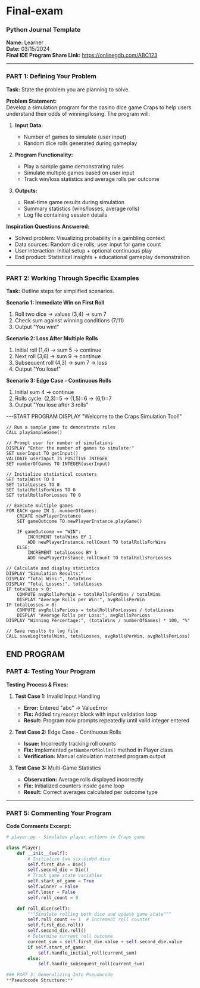 # Final-exam
### Python Journal Template

**Name:** Learner  
**Date:** 03/15/2024  
**Final IDE Program Share Link:** https://onlinegdb.com/ABC123  

---

### PART 1: Defining Your Problem  
**Task:** State the problem you are planning to solve.  

**Problem Statement:**  
Develop a simulation program for the casino dice game Craps to help users understand their odds of winning/losing. The program will:  
1. **Input Data:**  
   - Number of games to simulate (user input)  
   - Random dice rolls generated during gameplay  

2. **Program Functionality:**  
   - Play a sample game demonstrating rules  
   - Simulate multiple games based on user input  
   - Track win/loss statistics and average rolls per outcome  

3. **Outputs:**  
   - Real-time game results during simulation  
   - Summary statistics (wins/losses, average rolls)  
   - Log file containing session details  

**Inspiration Questions Answered:**  
- Solved problem: Visualizing probability in a gambling context  
- Data sources: Random dice rolls, user input for game count  
- User interaction: Initial setup + optional continuous play  
- End product: Statistical insights + educational gameplay demonstration  

---

### PART 2: Working Through Specific Examples  
**Task:** Outline steps for simplified scenarios.  

**Scenario 1: Immediate Win on First Roll**  
1. Roll two dice → values (3,4) → sum 7  
2. Check sum against winning conditions (7/11)  
3. Output "You win!"  

**Scenario 2: Loss After Multiple Rolls**  
1. Initial roll (1,4) → sum 5 → continue  
2. Next roll (3,6) → sum 9 → continue  
3. Subsequent roll (4,3) → sum 7 → loss  
4. Output "You lose!"  

**Scenario 3: Edge Case - Continuous Rolls**  
1. Initial sum 4 → continue  
2. Rolls cycle: (2,3)=5 → (1,5)=6 → (6,1)=7  
3. Output "You lose after 3 rolls"  

---START PROGRAM
    DISPLAY "Welcome to the Craps Simulation Tool!"
    
    // Run a sample game to demonstrate rules
    CALL playSampleGame()
    
    // Prompt user for number of simulations
    DISPLAY "Enter the number of games to simulate:"
    SET userInput TO getInput()
    VALIDATE userInput IS POSITIVE INTEGER
    SET numberOfGames TO INTEGER(userInput)
    
    // Initialize statistical counters
    SET totalWins TO 0
    SET totalLosses TO 0
    SET totalRollsForWins TO 0
    SET totalRollsForLosses TO 0
    
    // Execute multiple games
    FOR EACH game IN 1..numberOfGames:
        CREATE newPlayerInstance
        SET gameOutcome TO newPlayerInstance.playGame()
        
        IF gameOutcome == "WIN":
            INCREMENT totalWins BY 1
            ADD newPlayerInstance.rollCount TO totalRollsForWins
        ELSE:
            INCREMENT totalLosses BY 1
            ADD newPlayerInstance.rollCount TO totalRollsForLosses
    
    // Calculate and display statistics
    DISPLAY "Simulation Results:"
    DISPLAY "Total Wins:", totalWins
    DISPLAY "Total Losses:", totalLosses
    IF totalWins > 0:
        COMPUTE avgRollsPerWin = totalRollsForWins / totalWins
        DISPLAY "Average Rolls per Win:", avgRollsPerWin
    IF totalLosses > 0:
        COMPUTE avgRollsPerLoss = totalRollsForLosses / totalLosses
        DISPLAY "Average Rolls per Loss:", avgRollsPerLoss
    DISPLAY "Winning Percentage:", (totalWins / numberOfGames) * 100, "%"
    
    // Save results to log file
    CALL saveLog(totalWins, totalLosses, avgRollsPerWin, avgRollsPerLoss)
END PROGRAM
---

### PART 4: Testing Your Program  
**Testing Process & Fixes:**  
1. **Test Case 1:** Invalid Input Handling  
   - **Error:** Entered "abc" → ValueError  
   - **Fix:** Added `try/except` block with input validation loop  
   - **Result:** Program now prompts repeatedly until valid integer entered  

2. **Test Case 2:** Edge Case - Continuous Rolls  
   - **Issue:** Incorrectly tracking roll counts  
   - **Fix:** Implemented `getNumberOfRolls()` method in Player class  
   - **Verification:** Manual calculation matched program output  

3. **Test Case 3:** Multi-Game Statistics  
   - **Observation:** Average rolls displayed incorrectly  
   - **Fix:** Initialized counters inside game loop  
   - **Result:** Correct averages calculated per outcome type  

---

### PART 5: Commenting Your Program  
**Code Comments Excerpt:**  
```python
# player.py - Simulates player actions in Craps game

class Player:
    def __init__(self):
        # Initialize two six-sided dice
        self.first_die = Die()
        self.second_die = Die()
        # Track game state variables
        self.start_of_game = True
        self.winner = False
        self.loser = False
        self.roll_count = 0

    def roll_dice(self):
        """Simulate rolling both dice and update game state"""
        self.roll_count += 1  # Increment roll counter
        self.first_die.roll()
        self.second_die.roll()
        # Determine current roll outcome
        current_sum = self.first_die.value + self.second_die.value
        if self.start_of_game:
            self.handle_initial_roll(current_sum)
        else:
            self.handle_subsequent_roll(current_sum)

### PART 3: Generalizing Into Pseudocode  
**Pseudocode Structure:**  

